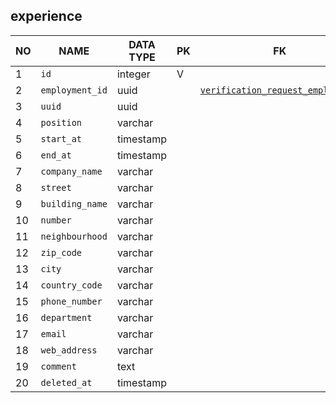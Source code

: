
experience
----------------------------


NO | NAME | DATA TYPE | PK | FK | COMMENTS
---|------|-----------|----|----|-------------------
1|`id` | integer | V |  | 
2|`employment_id` | uuid |  | [`verification_request_employment`](verification_request_employment.md) | 
3|`uuid` | uuid |  |  | 
4|`position` | varchar |  |  | 
5|`start_at` | timestamp |  |  | 
6|`end_at` | timestamp |  |  | 
7|`company_name` | varchar |  |  | 
8|`street` | varchar |  |  | 
9|`building_name` | varchar |  |  | 
10|`number` | varchar |  |  | 
11|`neighbourhood` | varchar |  |  | 
12|`zip_code` | varchar |  |  | 
13|`city` | varchar |  |  | 
14|`country_code` | varchar |  |  | 
15|`phone_number` | varchar |  |  | 
16|`department` | varchar |  |  | 
17|`email` | varchar |  |  | 
18|`web_address` | varchar |  |  | 
19|`comment` | text |  |  | 
20|`deleted_at` | timestamp |  |  | 
